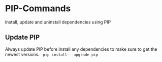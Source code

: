# PIP-Commands
Install, update and uninstall dependencies using PIP

## Update PIP
Always update PIP before install any dependencies to make sure to get the newest versions.
<code>
  pip install --upgrade pip
</code>
